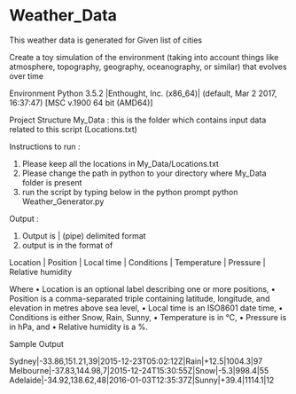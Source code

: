 # Weather_Data
This weather data is generated for Given list of cities


Create a toy simulation of the environment (taking into account things like atmosphere, topography, geography, oceanography, or similar) that evolves over time

Environment
Python 3.5.2 |Enthought, Inc. (x86_64)| (default, Mar  2 2017, 16:37:47) [MSC v.1900 64 bit (AMD64)]


Project Structure
My_Data : this is the folder which contains input data related to this script (Locations.txt)


Instructions to run :

1. Please keep all the locations in My_Data/Locations.txt
2. Please change the path in python to your directory where My_Data folder is present
3. run the script by typing below in the python prompt
	python Weather_Generator.py

	
Output :

1. Output is | (pipe) delimited format
2. output is in the format of 

Location | Position | Local time | Conditions | Temperature | Pressure | Relative humidity

Where
• Location is an optional label describing one or more positions,
• Position is a comma-separated triple containing latitude, longitude, and elevation in metres above sea level,
• Local time is an ISO8601 date time,
• Conditions is either Snow, Rain, Sunny,
• Temperature is in °C,
• Pressure is in hPa, and
• Relative humidity is a %.

Sample Output

Sydney|-33.86,151.21,39|2015-12-23T05:02:12Z|Rain|+12.5|1004.3|97
Melbourne|-37.83,144.98,7|2015-12-24T15:30:55Z|Snow|-5.3|998.4|55
Adelaide|-34.92,138.62,48|2016-01-03T12:35:37Z|Sunny|+39.4|1114.1|12
